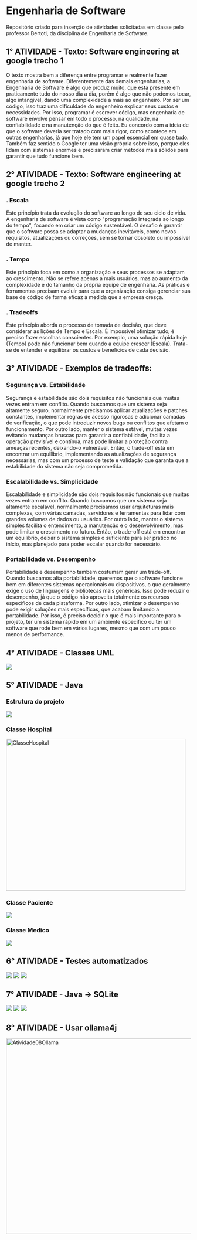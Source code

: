 # Engenharia de Software

Repositório criado para inserção de atividades solicitadas em classe pelo professor Bertoti, da disciplina de Engenharia de Software.

## 1° ATIVIDADE -  Texto: Software engineering at google trecho 1

O texto mostra bem a diferença entre programar e realmente fazer engenharia de software. Diferentemente das demais engenharias, a Engenharia de Software é algo que produz muito, que esta presente em praticamente tudo do nosso dia a dia, porém é algo que não podemos tocar, algo intangível, dando uma complexidade a mais ao engenheiro. Por ser um código, isso traz uma dificuldade do engenheiro explicar seus custos e necessidades. Por isso, programar é escrever código, mas engenharia de software envolve pensar em todo o processo, na qualidade, na confiabilidade e na manutenção do que é feito. Eu concordo com a ideia de que o software deveria ser tratado com mais rigor, como acontece em outras engenharias, já que hoje ele tem um papel essencial em quase tudo. Também faz sentido o Google ter uma visão própria sobre isso, porque eles lidam com sistemas enormes e precisaram criar métodos mais sólidos para garantir que tudo funcione bem.

## 2° ATIVIDADE -  Texto: Software engineering at google trecho 2

### . Escala
Este princípio trata da evolução do software ao longo de seu ciclo de vida. A engenharia de software é vista como "programação integrada ao longo do tempo", focando em criar um código sustentável. O desafio é garantir que o software possa se adaptar a mudanças inevitáveis, como novos requisitos, atualizações ou correções, sem se tornar obsoleto ou impossível de manter.

### . Tempo  
Este princípio foca em como a organização e seus processos se adaptam ao crescimento. Não se refere apenas a mais usuários, mas ao aumento da complexidade e do tamanho da própria equipe de engenharia. As práticas e ferramentas precisam evoluir para que a organização consiga gerenciar sua base de código de forma eficaz à medida que a empresa cresça.

### . Tradeoffs 
Este princípio aborda o processo de tomada de decisão, que deve considerar as lições de Tempo e Escala. É impossível otimizar tudo; é preciso fazer escolhas conscientes. Por exemplo, uma solução rápida hoje (Tempo) pode não funcionar bem quando a equipe crescer (Escala). Trata-se de entender e equilibrar os custos e benefícios de cada decisão.

## 3° ATIVIDADE -  Exemplos de tradeoffs:

### Segurança vs. Estabilidade

Segurança e estabilidade são dois requisitos não funcionais que muitas vezes entram em conflito. Quando buscamos que um sistema seja altamente seguro, normalmente precisamos aplicar atualizações e patches constantes, implementar regras de acesso rigorosas e adicionar camadas de verificação, o que pode introduzir novos bugs ou conflitos que afetam o funcionamento. Por outro lado, manter o sistema estável, muitas vezes evitando mudanças bruscas para garantir a confiabilidade, facilita a operação previsível e contínua, mas pode limitar a proteção contra ameaças recentes, deixando-o vulnerável. Então, o trade-off está em encontrar um equilíbrio, implementando as atualizações de segurança necessárias, mas com um processo de teste e validação que garanta que a estabilidade do sistema não seja comprometida.


### Escalabilidade vs. Simplicidade

Escalabilidade e simplicidade são dois requisitos não funcionais que muitas vezes entram em conflito. Quando buscamos que um sistema seja altamente escalável, normalmente precisamos usar arquiteturas mais complexas, com várias camadas, servidores e ferramentas para lidar com grandes volumes de dados ou usuários. Por outro lado, manter o sistema simples facilita o entendimento, a manutenção e o desenvolvimento, mas pode limitar o crescimento no futuro. Então, o trade-off está em encontrar um equilíbrio, deixar o sistema simples o suficiente para ser prático no início, mas planejado para poder escalar quando for necessário.


### Portabilidade vs. Desempenho

Portabilidade e desempenho também costumam gerar um trade-off. Quando buscamos alta portabilidade, queremos que o software funcione bem em diferentes sistemas operacionais ou dispositivos, o que geralmente exige o uso de linguagens e bibliotecas mais genéricas. Isso pode reduzir o desempenho, já que o código não aproveita totalmente os recursos específicos de cada plataforma. Por outro lado, otimizar o desempenho pode exigir soluções mais específicas, que acabam limitando a portabilidade. Por isso, é preciso decidir o que é mais importante para o projeto, ter um sistema rápido em um ambiente específico ou ter um software que rode bem em vários lugares, mesmo que com um pouco menos de performance.

## 4° ATIVIDADE - Classes UML

<td><img src="https://github.com/oliveiraluizgustavo/bertoti/blob/main/EngenhariaDeSoftware/Docs/Assets/Diagrama_UML.png"></td>

## 5° ATIVIDADE - Java

### Estrutura do projeto

<td><img src="https://github.com/oliveiraluizgustavo/bertoti/blob/main/EngenhariaDeSoftware/Docs/Assets/EstruturaDasClasses.png"></td>

### Classe Hospital

<img width="489" height="414" alt="ClasseHospital" src="https://github.com/user-attachments/assets/758d9e2d-63cd-4dc8-ae0d-db4ec0af53f6" />


### Classe Paciente

<td><img src="https://github.com/oliveiraluizgustavo/bertoti/blob/main/EngenhariaDeSoftware/Docs/Assets/ClassePaciente.png"></td>

### Classe Medico

<td><img src="https://github.com/oliveiraluizgustavo/bertoti/blob/main/EngenhariaDeSoftware/Docs/Assets/ClasseMedico.png"></td>

## 6° ATIVIDADE - Testes automatizados

<td><img src="https://github.com/oliveiraluizgustavo/bertoti/blob/main/EngenhariaDeSoftware/Docs/Assets/ClasseTeste01.png"></td>
<td><img src="https://github.com/oliveiraluizgustavo/bertoti/blob/main/EngenhariaDeSoftware/Docs/Assets/ClasseTeste02.png"></td>
<td><img src="https://github.com/oliveiraluizgustavo/bertoti/blob/main/EngenhariaDeSoftware/Docs/Assets/ClasseTeste03.png"></td>

## 7° ATIVIDADE - Java -> SQLite

<td><img src="https://github.com/oliveiraluizgustavo/bertoti/blob/main/EngenhariaDeSoftware/Docs/Assets/ClasseDeConexaoComBancoDeDados01.png"></td>
<td><img src="https://github.com/oliveiraluizgustavo/bertoti/blob/main/EngenhariaDeSoftware/Docs/Assets/ClasseDeConexaoComBancoDeDados02.png"></td>
<td><img src="https://github.com/oliveiraluizgustavo/bertoti/blob/main/EngenhariaDeSoftware/Docs/Assets/ClasseDeConexaoComBancoDeDados03.png"></td>

## 8° ATIVIDADE - Usar ollama4j

<img width="705" height="533" alt="Atividade08Ollama" src="https://github.com/user-attachments/assets/c09c0c6f-f9a6-4594-bfd1-6b2bd39e767c" />


